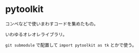 # pytoolkit

コンペなどで使いまわすコードを集めたもの。

いわゆるオレオレライブラリ。

`git submodule` で配置して `import pytoolkit as tk` とかで使う。
